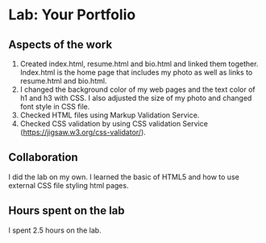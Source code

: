 # Lab: Your Portfolio

## Aspects of the work
1. Created index.html, resume.html and bio.html and linked them together. Index.html is the home page that includes my photo as well as links to resume.html and bio.html. 
2. I changed the background color of my web pages and the text color of h1 and h3 with CSS. I also adjusted the size of my photo and changed font style in CSS file. 
3. Checked HTML files using Markup Validation Service. 
4. Checked CSS validation by using CSS validation Service (https://jigsaw.w3.org/css-validator/).

## Collaboration
I did the lab on my own. I learned the basic of HTML5 and how to use external CSS file styling html pages. 

## Hours spent on the lab
I spent 2.5 hours on the lab. 

